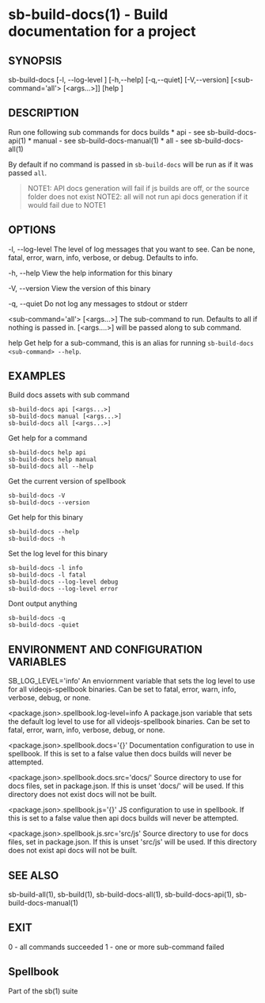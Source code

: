 # sb-build-docs(1) - Build documentation for a project

## SYNOPSIS

  sb-build-docs [-l, --log-level <level>] [-h,--help] [-q,--quiet] [-V,--version]
               [<sub-command='all'> [<args...>]] [help <sub-command>]

## DESCRIPTION

  Run one following sub commands for docs builds
    * api - see sb-build-docs-api(1)
    * manual - see sb-build-docs-manual(1)
    * all - see sb-build-docs-all(1)

  By default if no command is passed in `sb-build-docs` will be run as if it was
  passed `all`.

  > NOTE1: API docs generation will fail if js builds are off, or the source folder does not exist
  > NOTE2: all will not run api docs generation if it would fail due to NOTE1

## OPTIONS

  -l, --log-level <level>
    The level of log messages that you want to see. Can be none, fatal, error,
    warn, info, verbose, or debug. Defaults to info.

  -h, --help
    View the help information for this binary

  -V, --version
    View the version of this binary

  -q, --quiet
    Do not log any messages to stdout or stderr

  <sub-command='all'> [<args...>]
    The sub-command to run. Defaults to all if nothing is passed in.
    [<args....>] will be passed along to sub command.

  help <sub-command>
    Get help for a sub-command, this is an alias for running `sb-build-docs <sub-command> --help`.

## EXAMPLES

  Build docs assets with sub command

    sb-build-docs api [<args...>]
    sb-build-docs manual [<args...>]
    sb-build-docs all [<args...>]

  Get help for a command

    sb-build-docs help api
    sb-build-docs help manual
    sb-build-docs all --help

  Get the current version of spellbook

    sb-build-docs -V
    sb-build-docs --version

  Get help for this binary

    sb-build-docs --help
    sb-build-docs -h

  Set the log level for this binary

    sb-build-docs -l info
    sb-build-docs -l fatal
    sb-build-docs --log-level debug
    sb-build-docs --log-level error

  Dont output anything

    sb-build-docs -q
    sb-build-docs -quiet

## ENVIRONMENT AND CONFIGURATION VARIABLES

  SB_LOG_LEVEL='info'
    An enviornment variable that sets the log level to use for all videojs-spellbook
    binaries. Can be set to fatal, error, warn, info, verbose, debug, or none.

  <package.json>.spellbook.log-level=info
    A package.json variable that sets the default log level to use for all videojs-spellbook
    binaries. Can be set to fatal, error, warn, info, verbose, debug, or none.

  <package.json>.spellbook.docs='{}'
    Documentation configuration to use in spellbook. If this is set to a false value
    then docs builds will never be attempted.

  <package.json>.spellbook.docs.src='docs/'
    Source directory to use for docs files, set in package.json. If this is unset
    'docs/' will be used. If this directory does not exist docs will not be built.

  <package.json>.spellbook.js='{}'
    JS configuration to use in spellbook. If this is set to a false value
    then api docs builds will never be attempted.

  <package.json>.spellbook.js.src='src/js'
    Source directory to use for docs files, set in package.json. If this is unset
    'src/js' will be used. If this directory does not exist api docs will not be built.

## SEE ALSO

  sb-build-all(1), sb-build(1), sb-build-docs-all(1), sb-build-docs-api(1),
  sb-build-docs-manual(1)

## EXIT

  0 - all commands succeeded
  1 - one or more sub-command failed

## Spellbook

  Part of the sb(1) suite
